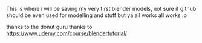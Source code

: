 This is where i will be saving my very first blender models, not sure if github should be even used for modelling and stuff but ya all works all works :p

thanks to the donut guru
thanks to https://www.udemy.com/course/blendertutorial/